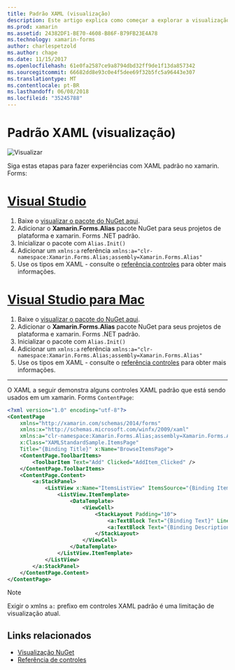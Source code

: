 ```yaml
---
title: Padrão XAML (visualização)
description: Este artigo explica como começar a explorar a visualização de padrão de XAML no xamarin. Forms.
ms.prod: xamarin
ms.assetid: 24382DF1-BE70-4608-B86F-B79FB23E4A78
ms.technology: xamarin-forms
author: charlespetzold
ms.author: chape
ms.date: 11/15/2017
ms.openlocfilehash: 61e0fa2587ce9a8794dbd32ff9de1f13da857342
ms.sourcegitcommit: 66682dd8e93c0e4f5dee69f32b5fc5a96443e307
ms.translationtype: MT
ms.contentlocale: pt-BR
ms.lasthandoff: 06/08/2018
ms.locfileid: "35245788"
---
```

# <a name="xaml-standard-preview"></a>Padrão XAML (visualização)

![Visualizar](~/media/shared/preview.png)

Siga estas etapas para fazer experiências com XAML padrão no xamarin. Forms:

# <a name="visual-studiotabvswin"></a>[Visual Studio](#tab/vswin)

1. Baixe o [visualizar o pacote do NuGet aqui](https://aka.ms/xf-xamlstandard-nuget).
2. Adicionar o **Xamarin.Forms.Alias** pacote NuGet para seus projetos de plataforma e xamarin. Forms .NET padrão.
3. Inicializar o pacote com `Alias.Init()`
4. Adicionar um `xmlns:a` referência `xmlns:a="clr-namespace:Xamarin.Forms.Alias;assembly=Xamarin.Forms.Alias"`
5. Use os tipos em XAML - consulte o [referência controles](controls.md) para obter mais informações.

# <a name="visual-studio-for-mactabvsmac"></a>[Visual Studio para Mac](#tab/vsmac)

1. Baixe o [visualizar o pacote do NuGet aqui](https://aka.ms/xf-xamlstandard-nuget).
2. Adicionar o **Xamarin.Forms.Alias** pacote NuGet para seus projetos de plataforma e xamarin. Forms .NET padrão.
3. Inicializar o pacote com `Alias.Init()`
4. Adicionar um `xmlns:a` referência `xmlns:a="clr-namespace:Xamarin.Forms.Alias;assembly=Xamarin.Forms.Alias"`
5. Use os tipos em XAML - consulte o [referência controles](controls.md) para obter mais informações.

-----

O XAML a seguir demonstra alguns controles XAML padrão que está sendo usados em um xamarin. Forms `ContentPage`:

```xml
<?xml version="1.0" encoding="utf-8"?>
<ContentPage 
    xmlns="http://xamarin.com/schemas/2014/forms" 
    xmlns:x="http://schemas.microsoft.com/winfx/2009/xaml" 
    xmlns:a="clr-namespace:Xamarin.Forms.Alias;assembly=Xamarin.Forms.Alias"
    x:Class="XAMLStandardSample.ItemsPage" 
    Title="{Binding Title}" x:Name="BrowseItemsPage">
    <ContentPage.ToolbarItems>
        <ToolbarItem Text="Add" Clicked="AddItem_Clicked" />
    </ContentPage.ToolbarItems>
    <ContentPage.Content>
        <a:StackPanel>
            <ListView x:Name="ItemsListView" ItemsSource="{Binding Items}" VerticalOptions="FillAndExpand" HasUnevenRows="true" RefreshCommand="{Binding LoadItemsCommand}" IsPullToRefreshEnabled="true" IsRefreshing="{Binding IsBusy, Mode=OneWay}" CachingStrategy="RecycleElement" ItemSelected="OnItemSelected">
                <ListView.ItemTemplate>
                    <DataTemplate>
                        <ViewCell>
                            <StackLayout Padding="10">
                                <a:TextBlock Text="{Binding Text}" LineBreakMode="NoWrap" Style="{DynamicResource ListItemTextStyle}" FontSize="16" />
                                <a:TextBlock Text="{Binding Description}" LineBreakMode="NoWrap" Style="{DynamicResource ListItemDetailTextStyle}" FontSize="13" />
                            </StackLayout>
                        </ViewCell>
                    </DataTemplate>
                </ListView.ItemTemplate>
            </ListView>
        </a:StackPanel>
    </ContentPage.Content>
</ContentPage>
```

> [!NOTE]
> Exigir o xmlns `a:` prefixo em controles XAML padrão é uma limitação de visualização atual.


## <a name="related-links"></a>Links relacionados

- [Visualização NuGet](https://aka.ms/xf-xamlstandard-nuget)
- [Referência de controles](controls.md)
